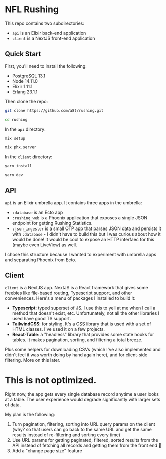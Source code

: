 # NFL Rushing

This repo contains two subdirectories:

- `api` is an Elixir back-end application
- `client` is a NextJS front-end application

## Quick Start

First, you'll need to install the following:

- PostgreSQL 13.1
- Node 14.11.0
- Elixir 1.11.1
- Erlang 23.1.1

Then clone the repo:

```bash
git clone https://github.com/a8t/rushing.git

cd rushing
```

In the `api` directory:
```bash
mix setup

mix phx.server
```


In the `client` directory:
```bash
yarn install

yarn dev
```

## API
`api` is an Elixir umbrella app. It contains three apps in the umbrella:

- `:database` is an Ecto app
- `:rushing_web` is a Phoenix application that exposes a single JSON endpoint for getting Rushing Statistics.
- `:json_ingester` is a small OTP app that parses JSON data and persists it with `:database` - I didn't have to build this but I was curious about how it would be done! It would be cool to expose an HTTP interfaec for this (maybe even LiveView) as well.

I chose this structure because I wanted to experiment with umbrella apps and separating Phoenix from Ecto.

## Client

`client` is a NextJS app. NextJS is a React framework that gives some freebies like file-based routing, Typescript support, and other conveniences. Here's a menu of packages I installed to build it:

- **Typescript**: typed superset of JS. I use this to yell at me when I call a method that doesn't exist, etc. Unfortunately, not all the other libraries I used have good TS support.
- **TailwindCSS**: for styling. It's a CSS library that is used with a set of HTML classes. I've used it on a few projects.
- **React-Table**: a "headless" library that provides some state hooks for tables. It makes pagination, sorting, and filtering a total breeze.

Plus some helpers for downloading CSVs (which I've also implemented and didn't feel it was worth doing by hand again here), and for client-side filtering. More on this later.


# This is not optimized.

Right now, the app gets every single database record anytime a user looks at a table. The user experience would degrade significantly with larger sets of data. 

My plan is the following:

1. Turn pagination, filtering, sorting into URL query params on the client (why? so that users can go back to the same URL and get the same results instead of re-filtering and sorting every time)
2. Use URL params for getting paginated, filtered, sorted results from the API instead of fetching all records and getting them from the front end 🤪
3. Add a "change page size" feature